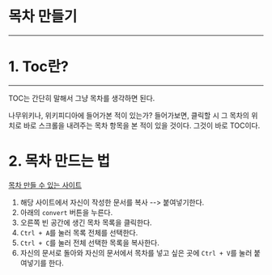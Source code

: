 # 목차 만들기

***

# 1. Toc란?

***

TOC는 간단히 말해서 그냥 목차를 생각하면 된다.

나무위키나, 위키피디아에 들어가본 적이 있는가? 들어가보면, 클릭할 시 그 목차의 위치로 바로 스크롤을 내려주는 목차 항목을 본 적이 있을 것이다. 그것이 바로 TOC이다.

# 2. 목차 만드는 법

[목차 만들 수 있는 사이트](https://ecotrust-canada.github.io/markdown-toc/)

1. 해당 사이트에서 자신이 작성한 문서를 복사 --> 붙여넣기한다.
2. 아래의 `convert` 버튼을 누른다.
3. 오른쪽 빈 공간에 생긴 목차 목록을 클릭한다.
4. `Ctrl + A`를 눌러 목록 전체를 선택한다.
5. `Ctrl + C`를 눌러 전체 선택한 목록을 복사한다.
6. 자신의 문서로 돌아와 자신의 문서에서 목차를 넣고 싶은 곳에 `Ctrl + V`를 눌러 붙여넣기를 한다.
